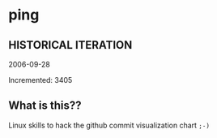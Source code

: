 # ping

## HISTORICAL ITERATION
2006-09-28

Incremented: 3405

## What is this?? 
Linux skills to hack the github commit visualization chart `;-)`
